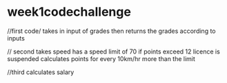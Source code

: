 # week1codechallenge
//first code/
takes in input of grades then returns the grades according to inputs


// second 
takes speed 
has a speed limit of 70
if points exceed 12 licence is suspended
calculates points for every 10km/hr more than the limit

//third
calculates salary 